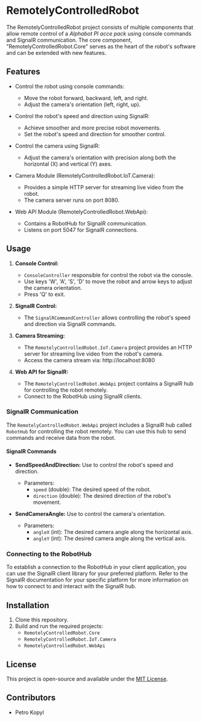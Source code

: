 # RemotelyControlledRobot

The RemotelyControlledRobot project consists of multiple components that allow remote control of a *Alphabot PI acce pack* using console commands and SignalR communication. The core component, "RemotelyControlledRobot.Core" serves as the heart of the robot's software and can be extended with new features.

## Features

- Control the robot using console commands:
  - Move the robot forward, backward, left, and right.
  - Adjust the camera's orientation (left, right, up).
  
- Control the robot's speed and direction using SignalR:
  - Achieve smoother and more precise robot movements.
  - Set the robot's speed and direction for smoother control.
  
- Control the camera using SignalR:
  - Adjust the camera's orientation with precision along both the horizontal (X) and vertical (Y) axes.

- Camera Module (RemotelyControlledRobot.IoT.Camera):
  - Provides a simple HTTP server for streaming live video from the robot.
  - The camera server runs on port 8080.

- Web API Module (RemotelyControlledRobot.WebApi):
  - Contains a RobotHub for SignalR communication.
  - Listens on port 5047 for SignalR connections.

## Usage

1. **Console Control:**
   - `ConsoleController` responsible for control the robot via the console.
   - Use keys 'W', 'A', 'S', 'D' to move the robot and arrow keys to adjust the camera orientation.
   - Press 'Q' to exit.

2. **SignalR Control:**
   - The `SignalRCommandController` allows controlling the robot's speed and direction via SignalR commands.

3. **Camera Streaming:**
   - The `RemotelyControlledRobot.IoT.Camera` project provides an HTTP server for streaming live video from the robot's camera.
   - Access the camera stream via: http://localhost:8080

4. **Web API for SignalR:**
   - The `RemotelyControlledRobot.WebApi` project contains a SignalR hub for controlling the robot remotely.
   - Connect to the RobotHub using SignalR clients.
   
### SignalR Communication

The `RemotelyControlledRobot.WebApi` project includes a SignalR hub called `RobotHub` for controlling the robot remotely. You can use this hub to send commands and receive data from the robot.

#### SignalR Commands

- **SendSpeedAndDirection:**
  Use to control the robot's speed and direction.
  - Parameters:
    - `speed` (double): The desired speed of the robot.
    - `direction` (double): The desired direction of the robot's movement.

- **SendCameraAngle:**
  Use to control the camera's orientation.
  - Parameters:
    - `angleX` (int): The desired camera angle along the horizontal axis.
    - `angleY` (int): The desired camera angle along the vertical axis.

### Connecting to the RobotHub

To establish a connection to the RobotHub in your client application, you can use the SignalR client library for your preferred platform. Refer to the SignalR documentation for your specific platform for more information on how to connect to and interact with the SignalR hub.

## Installation

1. Clone this repository.
2. Build and run the required projects:
   - `RemotelyControlledRobot.Core`
   - `RemotelyControlledRobot.IoT.Camera`
   - `RemotelyControlledRobot.WebApi`

## License

This project is open-source and available under the [MIT License](LICENSE).

## Contributors

- Petro Kopyl

